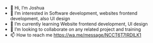 - 👋 Hi, I’m Joshua
- 👀 I’m interested in Software development, websites frontend development, also UI design
- 🌱 I’m currently learning Website frontend development, UI design
- 💞️ I’m looking to collaborate on any related project and training
- 📫 How to reach me https://wa.me/message/NCCT6T7IRDILK1

<!---
Joiexclusive/Joiexclusive is a ✨ special ✨ repository because its `README.md` (this file) appears on your GitHub profile.
You can click the Preview link to take a look at your changes.
--->
